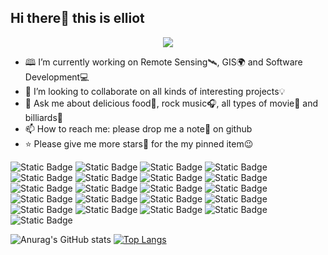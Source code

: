 ## Hi there👋 this is elliot

<div align=center><img src=https://cdn.jsdelivr.net/gh/sun0225SUN/sun0225SUN/assets/images/coding.gif></div>  

- 🕮 I’m currently working on Remote Sensing🛰, GIS🌍 and Software Development💻
- 🤝 I’m looking to collaborate on all kinds of interesting projects💡
- 💬 Ask me about delicious food🍕, rock music🎧, all types of movie🎥 and billiards🎱
- 📫 How to reach me: please drop me a note📧 on github
- ⭐ Please give me more stars🌟 for the my pinned item😉  
  
![Static Badge](https://img.shields.io/badge/OS-Linux-red?style=flat&logo=linux&logoColor=black&labelColor=%23FCC624&color=whitesmoke)
![Static Badge](https://img.shields.io/badge/OS-Windows-green?style=flat&logo=windows&logoColor=white&labelColor=%230078D4&color=whitesmoke)
![Static Badge](https://img.shields.io/badge/OS-ROS-red?style=flat&logo=ROS&logoColor=white&labelColor=%2322314E&color=whitesmoke&link=http%3A%2F%2Fwiki.ros.org%2F)
![Static Badge](https://img.shields.io/badge/Code-C%2B%2B-red?style=flat&logo=C%2B%2B&logoColor=white&labelColor=%2300599C&color=whitesmoke)
![Static Badge](https://img.shields.io/badge/Code-Python-red?style=flat&logo=Python&logoColor=white&labelColor=%233776AB&color=whitesmoke)
![Static Badge](https://img.shields.io/badge/Code-JavaScript-red?style=flat&logo=JavaScript&logoColor=white&labelColor=%23F7DF1E&color=whitesmoke)
![Static Badge](https://img.shields.io/badge/Code-Markdown-red?style=flat&logo=Markdown&logoColor=white&labelColor=%23000000&color=whitesmoke)
![Static Badge](https://img.shields.io/badge/DataBase-MySQL-blue?style=flat&logo=MySQL&logoColor=white&labelColor=%234479A1&color=whitesmoke)
![Static Badge](https://img.shields.io/badge/Framework-Spring-green?style=flat&logo=Spring&logoColor=white&labelColor=%236DB33F&color=whitesmoke)
![Static Badge](https://img.shields.io/badge/Shell-Bash-red?style=flat&logo=GNU%20Bash&logoColor=white&labelColor=%234EAA25&color=whitesmoke)
![Static Badge](https://img.shields.io/badge/Code-CMake-red?style=flat&logo=CMake&logoColor=white&labelColor=%23064F8C&color=whitesmoke)
![Static Badge](https://img.shields.io/badge/Tools-Docker-red?style=flat&logo=docker&logoColor=white&labelColor=%232496ED&color=whitesmoke)
![Static Badge](https://img.shields.io/badge/Tools-Git-red?style=flat&logo=Git&logoColor=white&labelColor=%23F05032&color=whitesmoke)
![Static Badge](https://img.shields.io/badge/API-OpenGL-red?style=flat&logo=OpenGL&logoColor=white&labelColor=%235586A4&color=whitesmoke)
![Static Badge](https://img.shields.io/badge/Dev-Unity-red?style=flat&logo=Unity&logoColor=white&labelColor=%23000000&color=whitesmoke)
![Static Badge](https://img.shields.io/badge/GIS-ArcGIS-red?style=flat&logo=ArcGIS&logoColor=white&labelColor=%232C7AC3&color=whitesmoke)
![Static Badge](https://img.shields.io/badge/GIS-Qgis-green?style=flat&logo=Qgis&logoColor=white&labelColor=%23589632&color=whitesmoke)
![Static Badge](https://img.shields.io/badge/IDE-JetBrains-green?style=flat&logo=JetBrains&logoColor=white&labelColor=%23000000&color=whitesmoke)
![Static Badge](https://img.shields.io/badge/IDE-Visual%20Studio-green?style=flat&logo=visualstudio&logoColor=white&labelColor=%235C2D91&color=whitesmoke)
![Static Badge](https://img.shields.io/badge/Lib-GDAL-red?style=flat&logo=GDAL&logoColor=white&labelColor=%235CAE58&color=whitesmoke)
![Static Badge](https://img.shields.io/badge/Lib-OpenCV-red?style=flat&logo=OpenCV&logoColor=white&labelColor=%235C3EE8&color=whitesmoke)

![Anurag's GitHub stats](https://github-readme-stats.vercel.app/api?username=sun1f&show_icons=true&theme=transparent)
[![Top Langs](https://github-readme-stats.vercel.app/api/top-langs/?username=sun1f&layout=compact&theme=transparent)](https://github.com/anuraghazra/github-readme-stats)
